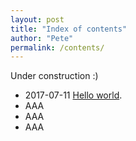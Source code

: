 ```yaml
---
layout: post
title: "Index of contents"
author: "Pete"
permalink: /contents/
---
```


Under construction :)

* 2017-07-11 [Hello world](https://github.com/chesterhow/tale).
* AAA
* AAA
* AAA
